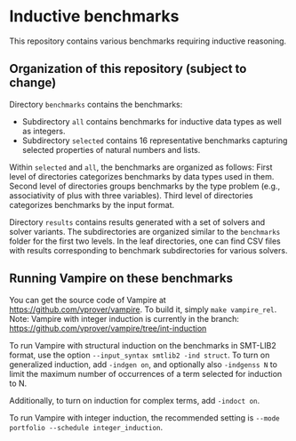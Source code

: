 # Inductive benchmarks

This repository contains various benchmarks requiring inductive reasoning.

## Organization of this repository (subject to change)

Directory `benchmarks` contains the benchmarks:
* Subdirectory `all` contains benchmarks for inductive
data types as well as integers.
* Subdirectory `selected` contains 16 representative benchmarks
capturing selected properties of natural numbers and lists.

Within `selected` and `all`, the benchmarks are organized as follows:
First level of directories categorizes benchmarks by data types used
in them.
Second level of directories groups benchmarks by the type problem
(e.g., associativity of plus with three variables).
Third level of directories categorizes benchmarks by the input format.

Directory `results` contains results generated with a set of solvers
and solver variants. The subdirectories are organized similar to
the `benchmarks` folder for the first two levels. In the leaf directories,
one can find CSV files with results corresponding to benchmark
subdirectories for various solvers.

## Running Vampire on these benchmarks

You can get the source code of Vampire at https://github.com/vprover/vampire.
To build it, simply `make vampire_rel`.
Note: Vampire with integer induction is currently in the branch:
https://github.com/vprover/vampire/tree/int-induction

To run Vampire with structural induction on the benchmarks in SMT-LIB2
format, use the option `--input_syntax smtlib2 -ind struct`.
To turn on generalized induction, add `-indgen on`, and optionally
also `-indgenss N` to limit the maximum number of occurrences of a term
selected for induction to N.

Additionally, to turn on induction for complex terms, add `-indoct on`.

To run Vampire with integer induction, the recommended setting is
`--mode portfolio --schedule integer_induction`.
